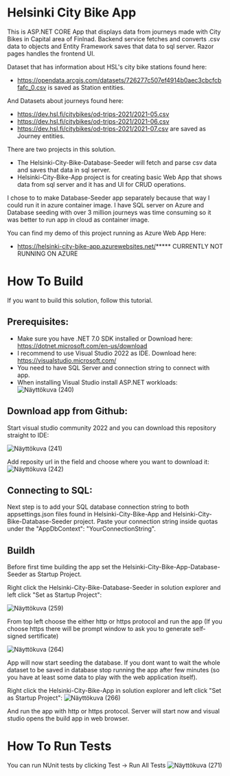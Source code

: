 <h1>Helsinki City Bike App</h1>

This is ASP.NET CORE App that displays data from journeys made with City Bikes in Capital area of Finlnad.
Backend service fetches and converts .csv data to objects and Entity Framework saves that data to sql server.
Razor pages handles the frontend UI.

Dataset that has information about HSL's city bike stations found here: 
+ https://opendata.arcgis.com/datasets/726277c507ef4914b0aec3cbcfcbfafc_0.csv
is saved as Station entities.
  
And Datasets about journeys found here:
+ https://dev.hsl.fi/citybikes/od-trips-2021/2021-05.csv
+ https://dev.hsl.fi/citybikes/od-trips-2021/2021-06.csv
+ https://dev.hsl.fi/citybikes/od-trips-2021/2021-07.csv
are saved as Journey entities.

There are two projects in this solution.

+ The Helsinki-City-Bike-Database-Seeder will fetch and parse csv data and saves that data in sql server.
+ Helsinki-City-Bike-App project is for creating basic Web App that shows data from sql server and it has and UI for CRUD operations.

I chose to to make Database-Seeder app separately because that way I could run it in azure container image. I have SQL server on Azure and Database seeding with over 3 million journeys was time consuming so it was better to run app in cloud as container image.

You can find my demo of this project running as Azure Web App Here:
+ https://helsinki-city-bike-app.azurewebsites.net/***** CURRENTLY NOT RUNNING ON AZURE

<h1>How To Build</h1>

If you want to build this solution, follow this tutorial.

<h2>Prerequisites:</h2>

+ Make sure you have .NET 7.0 SDK installed or Download here: https://dotnet.microsoft.com/en-us/download
+ I recommend to use Visual Studio 2022 as IDE. Download here: https://visualstudio.microsoft.com/
+ You need to have SQL Server and connection string to connect with app.
+ When installing Visual Studio install ASP.NET workloads:
![Näyttökuva (240)](https://user-images.githubusercontent.com/55025026/212563331-cb5d4748-13e6-4de6-874b-8f474b52823a.png)


<h2>Download app from Github:</h2>

Start visual studio community 2022 and you can download this repository straight to IDE:

![Näyttökuva (241)](https://user-images.githubusercontent.com/55025026/212563600-cdc574e4-9434-4a11-acc3-26ddd90d8d2b.png)

Add reposity url in the field and choose where you want to download it:
![Näyttökuva (242)](https://user-images.githubusercontent.com/55025026/212563759-047dd38a-4ceb-4cb4-bb0f-545de96b19c3.png)

<h2>Connecting to SQL:</h2>

Next step is to add your SQL database connection string to both appsettings.json files found in Helsinki-City-Bike-App and Helsinki-City-Bike-Database-Seeder project. Paste your connection string inside quotas under the "AppDbContext": "YourConnectionString".

<h2>Buildh</h2>

Before first time building the app set the Helsinki-City-Bike-App-Database-Seeder as Startup Project.

Right click the Helsinki-City-Bike-Database-Seeder in solution explorer and left click "Set as Startup Project":

![Näyttökuva (259)](https://user-images.githubusercontent.com/55025026/214257443-24c647e5-1690-4778-9f36-26b73b025feb.png)

From top left choose the either http or https protocol and run the app (If you choose https there will be prompt window to ask you to generate self-signed sertificate)

![Näyttökuva (264)](https://user-images.githubusercontent.com/55025026/214259831-713f8065-c22d-4a1b-b5d4-e8e2f4258adf.png)

App will now start seeding the database. If you dont want to wait the whole dataset to be saved in database stop running the app after few minutes (so you have at least some data to play with the web application itself).

Right click the Helsinki-City-Bike-App in solution explorer and left click "Set as Startup Project":
![Näyttökuva (266)](https://user-images.githubusercontent.com/55025026/214263310-e54a3b20-a352-47e7-9a85-0c8e8ff1e937.png)

And run the app with http or https protocol. Server will start now and visual studio opens the build app in web browser.


<h1>How To Run Tests</h1>

You can run NUnit tests by clicking Test -> Run All Tests
![Näyttökuva (271)](https://user-images.githubusercontent.com/55025026/216923437-b07fd7ca-90dd-431c-a1a0-3fb02a577e05.png)


